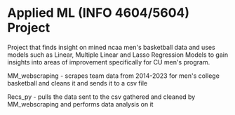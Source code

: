 # Applied ML (INFO 4604/5604) Project

Project that finds insight on mined ncaa men's basketball data and uses models such as Linear, Multiple Linear and Lasso Regression Models to gain insights into areas of improvement specifically for CU men's program.


MM_webscraping - scrapes team data from 2014-2023 for men's college basketball and cleans it and sends it to a csv file

Recs_py - pulls the data sent to the csv gathered and cleaned by MM_webscraping and performs data analysis on it
